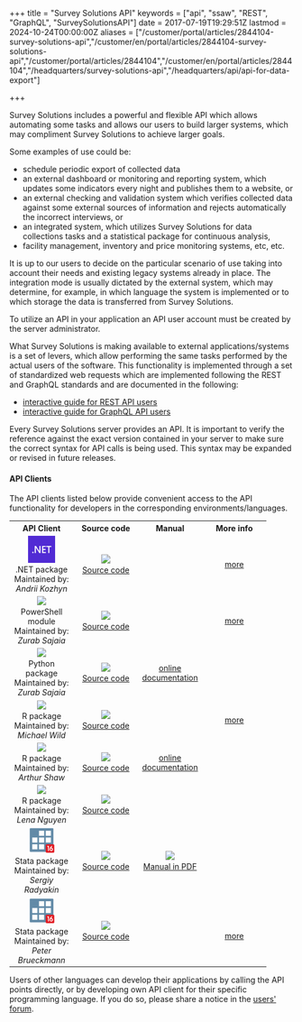 ﻿+++
title = "Survey Solutions API"
keywords = ["api", "ssaw", "REST", "GraphQL", "SurveySolutionsAPI"]
date = 2017-07-19T19:29:51Z
lastmod = 2024-10-24T00:00:00Z
aliases = ["/customer/portal/articles/2844104-survey-solutions-api","/customer/en/portal/articles/2844104-survey-solutions-api","/customer/portal/articles/2844104","/customer/en/portal/articles/2844104","/headquarters/survey-solutions-api","/headquarters/api/api-for-data-export"]

+++

Survey Solutions includes a powerful and flexible API which allows
automating some tasks and allows our users to build larger systems,
which may compliment Survey Solutions to achieve larger goals.   

Some examples of use could be:

-   schedule periodic export of collected data
-   an external dashboard or monitoring and reporting system, which
    updates some indicators every night and publishes them to a website,
    or
-   an external checking and validation system which verifies collected
    data against some external sources of information and rejects
    automatically the incorrect interviews, or
-   an integrated system, which utilizes Survey Solutions for data
    collections tasks and a statistical package for continuous analysis,
-   facility management, inventory and price monitoring systems, etc,
    etc.


It is up to our users to decide on the particular scenario of use taking
into account their needs and existing legacy systems already in place.
The integration mode is usually dictated by the external system, which
may determine, for example, in which language the system is implemented
or to which storage the data is transferred from Survey Solutions.  

To utilize an API in your application an API user account must be
created by the server administrator.

What Survey Solutions is making available to external
applications/systems is a set of levers, which allow performing the same
tasks performed by the actual users of the software. This functionality
is implemented through a set of standardized web requests which are implemented following the REST and GraphQL standards and are
documented in the following:

- [interactive guide for REST API
users](https://demo.mysurvey.solutions/apidocs/index.html)
- [interactive guide for GraphQL API users](https://demo.mysurvey.solutions/graphql)

Every Survey Solutions server provides an API. It is important to verify
the reference against the exact version contained in your server to make
sure the correct syntax for API calls is being used. This syntax may be
expanded or revised in future releases.  


#### API Clients

The API clients listed below provide convenient access to the API functionality for developers in the corresponding environments/languages.

<TABLE class="table table-striped table-hover table-bordered" >
<TR>
  <TH width=100><CENTER>API Client</CENTER></TH>
  <TH width=100><CENTER>Source code</CENTER></TH>
  <TH width=100><CENTER>Manual</CENTER></TH>
  <TH width=100><CENTER>More info</CENTER></TH>
</TR>

<TR>
  <TD><CENTER><IMG src="images/ms-dot-net-logo.png" width=48><BR>.NET package<BR>Maintained by: <I>Andrii Kozhyn</I></CENTER></TD>
  <TD><CENTER><A href="https://github.com/SlyNet/SurveySolutionsClient"><IMG src="https://raw.githubusercontent.com/simple-icons/simple-icons/develop/icons/github.svg" width=48><BR>Source code</A></CENTER></TD>
  <TD></TD>
  <TD><CENTER><A href="/headquarters/api/dot-net-package/">more</A></CENTER></TD>

<TR>
  <TD><CENTER><IMG src="https://upload.wikimedia.org/wikipedia/commons/a/af/PowerShell_Core_6.0_icon.png" width=48><BR>PowerShell module<BR>Maintained by: <I>Zurab Sajaia</I></CENTER></TD>
  <TD><CENTER><A href="https://github.com/vavalomi/ssaw-powershell"><IMG src="https://raw.githubusercontent.com/simple-icons/simple-icons/develop/icons/github.svg" width=48><BR>Source code</A></CENTER></TD>
  <TD></TD>
  <TD><CENTER><A href="/headquarters/api/ps-module/">more</A></CENTER></TD>

<TR>
  <TD><CENTER><IMG src="https://upload.wikimedia.org/wikipedia/commons/thumb/0/0a/Python.svg/48px-Python.svg.png" width=48><BR>Python package<BR>Maintained by: <I>Zurab Sajaia</I></CENTER></TD>
  <TD><CENTER><A href="https://github.com/vavalomi/ssaw"> <IMG src="https://raw.githubusercontent.com/simple-icons/simple-icons/develop/icons/github.svg" width=48><BR>Source code</A></CENTER></TD>
  <TD><CENTER><A href="https://ssaw.readthedocs.io/">online documentation</A></CENTER></TD>
  <TD><CENTER><A href=""></A></CENTER></TD>

<TR>
  <TD><CENTER><IMG src="https://upload.wikimedia.org/wikipedia/commons/thumb/1/1b/R_logo.svg/310px-R_logo.svg.png" width=48><BR>R package<BR>Maintained by: <I>Michael Wild</I></CENTER></TD>
    <TD><CENTER><A href="https://github.com/michael-cw/SurveySolutionsAPI"> <IMG src="https://raw.githubusercontent.com/simple-icons/simple-icons/develop/icons/github.svg" width=48><BR>Source code</A></CENTER></TD>
  <TD></TD>
  <TD><CENTER><A href="/headquarters/api/api-r-package/">more</A></CENTER></TD></TR>

  <TR>
    <TD><CENTER><IMG src="https://upload.wikimedia.org/wikipedia/commons/thumb/1/1b/R_logo.svg/310px-R_logo.svg.png" width=48><BR>R package<BR>Maintained by: <I>Arthur Shaw</I></CENTER></TD>
      <TD><CENTER><A href="https://github.com/arthur-shaw/susoapi"> <IMG src="https://raw.githubusercontent.com/simple-icons/simple-icons/develop/icons/github.svg" width=48><BR>Source code</A></CENTER></TD>
    <TD><CENTER><A href="https://arthur-shaw.github.io/susoapi/">online documentation</A></CENTER></TD>
    <TD></TD></TR>

  <TR>
    <TD><CENTER><IMG src="https://upload.wikimedia.org/wikipedia/commons/thumb/1/1b/R_logo.svg/310px-R_logo.svg.png" width=48><BR>R package<BR>Maintained by: <I>Lena Nguyen</I></CENTER></TD>
      <TD><CENTER><A href="https://github.com/l2nguyen/SuSoAPI"> <IMG src="https://raw.githubusercontent.com/simple-icons/simple-icons/develop/icons/github.svg" width=48><BR>Source code</A></CENTER></TD>
    <TD></TD>
    <TD><CENTER></CENTER></TD></TR>

<TR>
  <TD><CENTER><IMG src="images/s16_72.png" width=48><BR>Stata package<BR>Maintained by: <I>Sergiy Radyakin</I></CENTER></TD>
  <TD><CENTER><A href="https://github.com/radyakin/susoapi"> <IMG src="https://raw.githubusercontent.com/simple-icons/simple-icons/develop/icons/github.svg" width=48><BR>Source code</A></CENTER></TD>
  <TD><CENTER><A href="https://github.com/radyakin/susoapi/releases/latest/download/susoapi.pdf"><IMG src="https://upload.wikimedia.org/wikipedia/commons/8/87/PDF_file_icon.svg" style="height:48px;"><BR>Manual in PDF</A></CENTER></TD>
  <TD></TD>
</TR>

<TR>
  <TD><CENTER><IMG src="images/s16_72.png" width=48><BR>Stata package<BR>Maintained by: <I>Peter Brueckmann</I></CENTER></TD>

  <TD><CENTER><A href="https://github.com/petbrueck/sursol"> <IMG src="https://raw.githubusercontent.com/simple-icons/simple-icons/develop/icons/github.svg" width=48><BR>Source code</A></CENTER></TD>

  <TD></TD>

  <TD><CENTER><A href="https://github.com/petbrueck/sursol?tab=readme-ov-file#sursol---stata-codes-for-survey-solutions"><BR>more</A></CENTER></TD>
</TR>

</TABLE>

Users of other languages can develop their applications by calling the API points directly, or by developing own API client for their specific programming language. If you do so, please share a notice in the <A href="https://forum.mysurvey.solutions">users' forum</A>.
